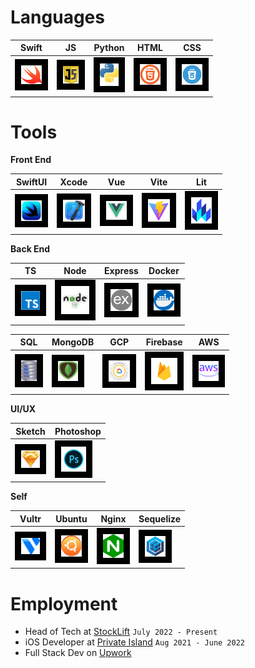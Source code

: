 <!-- # Social

[<img style="padding:10px;background-color:black" width="34px" src="images/linkinInLogoSilver.png">](https://www.linkedin.com/in/christopher-hicks-63682512a) [<img style="padding:10px;background-color:black" width="42px" src="images/instagramLogo.png">](https://www.instagram.com/infinity.christopher/) -->

# Languages

| Swift                                                                                     | JS                                                                                         | Python                                                                                 | HTML                                                                                  | CSS                                                                                 |
| ----------------------------------------------------------------------------------------- | ------------------------------------------------------------------------------------------ | -------------------------------------------------------------------------------------- | ------------------------------------------------------------------------------------- | ----------------------------------------------------------------------------------- |
| <img style="padding:10px;background-color:black" width="33px" src="images/swiftLogo.png"> | <img style="padding:10px;background-color:black" width="25px" src="images/javascript.png"> | <img style="padding:10px;background-color:black" width="30px" src="images/python.png"> | <img style="padding:10px;background-color:black" width="33px" src="images/html5.png"> | <img style="padding:10px;background-color:black" width="33px" src="images/css.png"> |

# Tools

**Front End**

| SwiftUI                                                                                 | Xcode                                                                                 | Vue                                                                                 | Vite                                                                                 | Lit                                                                                      |
| --------------------------------------------------------------------------------------- | ------------------------------------------------------------------------------------- | ----------------------------------------------------------------------------------- | ------------------------------------------------------------------------------------ | ---------------------------------------------------------------------------------------- |
| <img style="padding:10px;background-color:black" width="33px" src="images/swiftui.png"> | <img style="padding:10px;background-color:black" width="35px" src="images/xcode.png"> | <img style="padding:10px;background-color:black" width="33px" src="images/vue.png"> | <img style="padding:10px;background-color:black" width="35px" src="images/vite.png"> | <img style="padding:10px;background-color:black" width="33px" src="images/lit-logo.png"> |

**Back End**

| TS                                                                                         | Node                                                                                   | Express                                                                                   | Docker                                                                                 |
| ------------------------------------------------------------------------------------------ | -------------------------------------------------------------------------------------- | ----------------------------------------------------------------------------------------- | -------------------------------------------------------------------------------------- |
| <img style="padding:10px;background-color:black" width="30px" src="images/typescript.svg"> | <img style="padding:10px;background-color:black" width="45px" src="images/nodejs.png"> | <img style="padding:10px;background-color:black" width="35px" src="images/expressjs.png"> | <img style="padding:10px;background-color:black" width="33px" src="images/Docker.png"> |

| SQL                                                                                     | MongoDB                                                                                | GCP                                                                                  | Firebase                                                                                 | AWS                                                                                     |
| --------------------------------------------------------------------------------------- | --------------------------------------------------------------------------------------- | -------------------------------------------------------------------------------------- | ----------------------------------------------------------------------------------------- | --------------------------------------------------------------------------------------- |
| <img style="padding:10px;background-color:black" width="25px" src="images/sqllite.png"> | <img style="padding:10px;background-color:black" width="32px" src="images/mongodb.png"> | <img style="padding:10px;background-color:black" width="34px" src="images/gcloud.png"> | <img style="padding:10px;background-color:black" width="42px" src="images/firebaseLogo.png"> | <img style="padding:10px;background-color:black" width="32px" src="images/aws.png">     |

**UI/UX**

| Sketch                                                                                 | Photoshop                                                                                     |
| -------------------------------------------------------------------------------------- | --------------------------------------------------------------------------------------------- |
| <img style="padding:10px;background-color:black" width="30px" src="images/sketch.png"> | <img style="padding:10px;background-color:black" width="40px" src="images/photoshopLogo.png"> |

**Self**

| Vultr                                                                                 | Ubuntu                                                                                 | Nginx                                                                                 | Sequelize                                                                                 |
| ------------------------------------------------------------------------------------- | -------------------------------------------------------------------------------------- | ------------------------------------------------------------------------------------- | ----------------------------------------------------------------------------------------- |
| <img style="padding:10px;background-color:black" width="30px" src="images/vultr.png"> | <img style="padding:10px;background-color:black" width="33px" src="images/ubuntu.png"> | <img style="padding:10px;background-color:black" width="33px" src="images/nginx.png"> | <img style="padding:10px;background-color:black" width="33px" src="images/sequelize.png"> |

# Employment

- Head of Tech at [StockLift](https://www.stocklift.co) `July 2022 - Present`
- iOS Developer at [Private Island](https://privateisland.io) `Aug 2021 - June 2022`
- Full Stack Dev on [Upwork](https://www.upwork.com/freelancers/devboidesigns)

<!-- --- -->

<!-- [![Christopher's GitHub stats](https://github-readme-stats.vercel.app/api?username=DevboiDesigns&show_icons=true&theme=transparent&bg_color=00000000)](https://github.com/anuraghazra/github-readme-stats) -->
